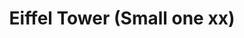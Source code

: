---
pid: ch1054
title: Eiffel Tower (Small one xx)
location_transcription: Near Bran Franklin Bridge
coordinates: "[-75.139122392272, 39.9537012072]"
zipcode: '19146'
gen_neighborhood: South Philadelphia
neighborhood: Graduate Hospital,Naval Square,Southwest Center City
outside_phl: 
age: '33'
age_range: 30-39
instagram: 
image_file_name: ch_1054.jpg
proposal_transcription: 
topic: Unknown
topic_summary: '0'
type: Other No Form
keywords_other: 
credit: JC
image_labels: 
twitter: 
facebook: 
permalink: "/monuments/ch1054/"
layout: item-page
---